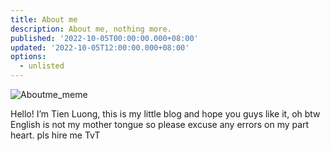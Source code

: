 ```yaml
---
title: About me
description: About me, nothing more.
published: '2022-10-05T00:00:00.000+08:00'
updated: '2022-10-05T12:00:00.000+08:00'
options:
  - unlisted
---
```


![Aboutme_meme](https://media.tenor.com/JLiaIiilIWUAAAAC/hiding-into-bush.gif)

Hello! I’m Tien Luong, this is my little blog and hope you guys like it, oh btw English is not my mother tongue so please excuse any errors on my part heart. pls hire me TvT